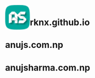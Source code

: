 <img align="left" width="80" height="80" src="img/logo48.png" alt="Anuj Sharma">

# rknx.github.io

# anujs.com.np

# anujsharma.com.np
